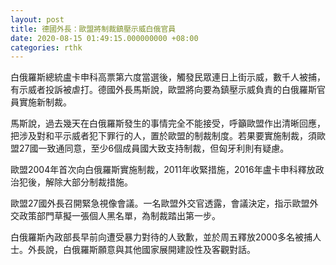 ```yaml
---
layout: post
title: 德國外長：歐盟將制裁鎮壓示威白俄官員
date: 2020-08-15 01:49:15.000000000 +08:00
categories: rthk
---
```


白俄羅斯總統盧卡申科高票第六度當選後，觸發民眾連日上街示威，數千人被捕，有示威者投訴被虐打。德國外長馬斯說，歐盟將向要為鎮壓示威負責的白俄羅斯官員實施新制裁。

馬斯說，過去幾天在白俄羅斯發生的事情完全不能接受，呼籲歐盟作出清晰回應，把涉及對和平示威者犯下罪行的人，置於歐盟的制裁制度。若果要實施制裁，須歐盟27國一致通同意，至少6個成員國大致支持制裁，但匈牙利則有疑慮。

歐盟2004年首次向白俄羅斯實施制裁，2011年收緊措施，2016年盧卡申科釋放政治犯後，解除大部分制裁措施。

歐盟27國外長召開緊急視像會議。一名歐盟外交官透露，會議決定，指示歐盟外交政策部門草擬一張個人黑名單，為制裁踏出第一步。

白俄羅斯內政部長早前向遭受暴力對待的人致歉，並於周五釋放2000多名被捕人士。外長說，白俄羅斯願意與其他國家展開建設性及客觀對話。
